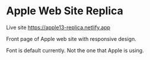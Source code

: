 # Apple Web Site Replica

Live site https://apple13-replica.netlify.app
 
  Front page of Apple web site with responsive design.
  
  Font is default currently. Not the one that Apple is using.
